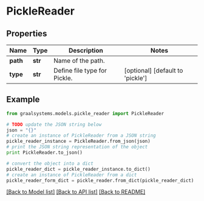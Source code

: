 # PickleReader


## Properties

Name | Type | Description | Notes
------------ | ------------- | ------------- | -------------
**path** | **str** | Name of the path. | 
**type** | **str** | Define file type for Pickle. | [optional] [default to 'pickle']

## Example

```python
from graalsystems.models.pickle_reader import PickleReader

# TODO update the JSON string below
json = "{}"
# create an instance of PickleReader from a JSON string
pickle_reader_instance = PickleReader.from_json(json)
# print the JSON string representation of the object
print PickleReader.to_json()

# convert the object into a dict
pickle_reader_dict = pickle_reader_instance.to_dict()
# create an instance of PickleReader from a dict
pickle_reader_form_dict = pickle_reader.from_dict(pickle_reader_dict)
```
[[Back to Model list]](../README.md#documentation-for-models) [[Back to API list]](../README.md#documentation-for-api-endpoints) [[Back to README]](../README.md)


